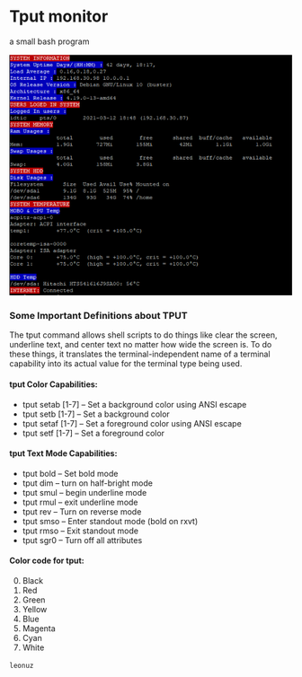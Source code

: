 # Tput monitor 
a small bash program 

![](/output.png?raw=true "Output from Tput Monitor")

### Some Important Definitions about TPUT
The tput command allows shell scripts to do things like clear the screen, underline text, 
and center text no matter how wide the screen is. To do these things, it translates the 
terminal-independent name of a terminal capability into its actual value for the terminal 
type being used.

#### tput Color Capabilities:
- tput setab [1-7] – Set a background color using ANSI escape
- tput setb [1-7] – Set a background color
- tput setaf [1-7] – Set a foreground color using ANSI escape
- tput setf [1-7] – Set a foreground color

#### tput Text Mode Capabilities:
- tput bold – Set bold mode
- tput dim – turn on half-bright mode
- tput smul – begin underline mode
- tput rmul – exit underline mode
- tput rev – Turn on reverse mode
- tput smso – Enter standout mode (bold on rxvt)
- tput rmso – Exit standout mode
- tput sgr0 – Turn off all attributes

#### Color code for tput:
0. Black
1. Red
2. Green
3. Yellow
4. Blue
5. Magenta
6. Cyan
7. White


`leonuz`
